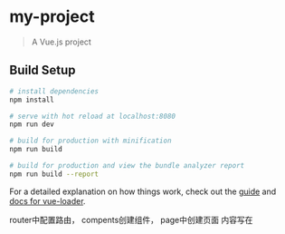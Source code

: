 # my-project

> A Vue.js project

## Build Setup

``` bash
# install dependencies
npm install

# serve with hot reload at localhost:8080
npm run dev

# build for production with minification
npm run build

# build for production and view the bundle analyzer report
npm run build --report
```

For a detailed explanation on how things work, check out the [guide](http://vuejs-templates.github.io/webpack/) and [docs for vue-loader](http://vuejs.github.io/vue-loader).


router中配置路由，
compents创建组件，
page中创建页面
内容写在<template></templata>，该标签属于组件会被加载到app.vue中
app.vue然后会被加载到index.html中

静态文件（如图片或css文件）存放在static中